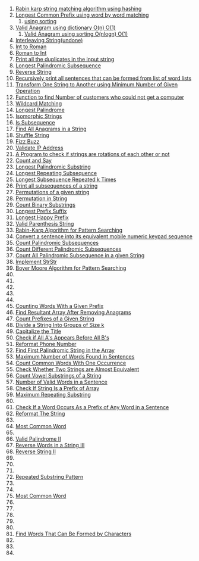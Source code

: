 1. [Rabin karp string matching algorithm using hashing](https://www.hackerrank.com/contests/smart-interviews/challenges/si-rabin-karp-string-matching-algorithm/submissions/code/1344002502)
2. [Longest Common Prefix using word by word matching](https://leetcode.com/submissions/detail/706947844/)
    1. [using sorting](https://leetcode.com/submissions/detail/706971069/)
3. [Valid Anagram using dictionary O(n) O(1)](https://leetcode.com/submissions/detail/706105358/)
    1. [Valid Anagram using sorting O(nlogn) O(1)](https://leetcode.com/submissions/detail/706093028/)
4. [Interleaving String(undone)](https://leetcode.com/problems/interleaving-string/)
5. [Int to Roman](https://www.interviewbit.com/problems/integer-to-roman/submissions/)
6. [Roman to Int](https://www.interviewbit.com/problems/roman-to-integer/submissions/)
7. [Print all the duplicates in the input string](https://www.geeksforgeeks.org/print-all-the-duplicates-in-the-input-string/)
8. [Longest Palindromic Subsequence](https://leetcode.com/problems/longest-palindromic-subsequence/)
9. [Reverse String](https://leetcode.com/problems/reverse-string/)
10. [Recursively print all sentences that can be formed from list of word lists](https://www.geeksforgeeks.org/recursively-print-all-sentences-that-can-be-formed-from-list-of-word-lists/)
11. [Transform One String to Another using Minimum Number of Given Operation](https://www.geeksforgeeks.org/transform-one-string-to-another-using-minimum-number-of-given-operation/)
12. [Function to find Number of customers who could not get a computer](https://www.geeksforgeeks.org/function-to-find-number-of-customers-who-could-not-get-a-computer/)
13. [Wildcard Matching](https://leetcode.com/problems/wildcard-matching/)
14. [Longest Palindrome](https://leetcode.com/problems/longest-palindrome/)
15. [Isomorphic Strings](https://leetcode.com/problems/isomorphic-strings/)
16. [Is Subsequence](https://leetcode.com/problems/is-subsequence/)
17. [Find All Anagrams in a String](https://leetcode.com/problems/find-all-anagrams-in-a-string/)
18. [Shuffle String](https://leetcode.com/problems/shuffle-string/)
19. [Fizz Buzz](https://leetcode.com/problems/fizz-buzz/)
20. [Validate IP Address](https://leetcode.com/problems/validate-ip-address/)
21. [A Program to check if strings are rotations of each other or not](https://www.geeksforgeeks.org/a-program-to-check-if-strings-are-rotations-of-each-other/)
22. [Count and Say](https://leetcode.com/problems/count-and-say/)
23. [Longest Palindromic Substring](https://leetcode.com/problems/longest-palindromic-substring/)
24. [Longest Repeating Subsequence](https://practice.geeksforgeeks.org/problems/longest-repeating-subsequence2004/1)
25. [Longest Subsequence Repeated k Times](https://leetcode.com/problems/longest-subsequence-repeated-k-times/)
26. [Print all subsequences of a string](https://www.geeksforgeeks.org/print-subsequences-string/)
27. [Permutations of a given string](https://practice.geeksforgeeks.org/problems/permutations-of-a-given-string2041/1)
28. [Permutation in String](https://leetcode.com/problems/permutation-in-string/)
29. [Count Binary Substrings](https://leetcode.com/problems/count-binary-substrings/)
30. [Longest Prefix Suffix](https://practice.geeksforgeeks.org/problems/longest-prefix-suffix2527/1)
31. [Longest Happy Prefix](https://leetcode.com/problems/longest-happy-prefix/)
32. [Valid Parenthesis String](https://leetcode.com/problems/valid-parenthesis-string/)
33. [Rabin-Karp Algorithm for Pattern Searching](https://www.geeksforgeeks.org/rabin-karp-algorithm-for-pattern-searching/)
34. [Convert a sentence into its equivalent mobile numeric keypad sequence](https://www.geeksforgeeks.org/convert-sentence-equivalent-mobile-numeric-keypad-sequence/)
35. [Count Palindromic Subsequences](https://practice.geeksforgeeks.org/problems/count-palindromic-subsequences/1)
36. [Count Different Palindromic Subsequences](https://leetcode.com/problems/count-different-palindromic-subsequences/submissions/)
37. [Count All Palindromic Subsequence in a given String](https://www.geeksforgeeks.org/count-palindromic-subsequence-given-string/)
38. [Implement StrStr](https://www.interviewbit.com/problems/implement-strstr/submissions/)
39. [Boyer Moore Algorithm for Pattern Searching](https://www.geeksforgeeks.org/boyer-moore-algorithm-for-pattern-searching/)
40. 
41. 
42. 
43. 
44. 
45. [Counting Words With a Given Prefix](https://leetcode.com/problems/counting-words-with-a-given-prefix/)
46. [Find Resultant Array After Removing Anagrams](https://leetcode.com/problems/find-resultant-array-after-removing-anagrams/)
47. [Count Prefixes of a Given String](https://leetcode.com/problems/count-prefixes-of-a-given-string/)
48. [Divide a String Into Groups of Size k](https://leetcode.com/problems/divide-a-string-into-groups-of-size-k/)
49. [Capitalize the Title](https://leetcode.com/problems/capitalize-the-title/)
50. [Check if All A's Appears Before All B's](https://leetcode.com/problems/check-if-all-as-appears-before-all-bs/)
51. [Reformat Phone Number](https://leetcode.com/problems/reformat-phone-number/)
52. [Find First Palindromic String in the Array](https://leetcode.com/problems/find-first-palindromic-string-in-the-array/)
53. [Maximum Number of Words Found in Sentences](https://leetcode.com/problems/maximum-number-of-words-found-in-sentences/)
54. [Count Common Words With One Occurrence](https://leetcode.com/problems/count-common-words-with-one-occurrence/)
55. [Check Whether Two Strings are Almost Equivalent](https://leetcode.com/problems/check-whether-two-strings-are-almost-equivalent/)
56. [Count Vowel Substrings of a String](https://leetcode.com/problems/count-vowel-substrings-of-a-string/)
57. [Number of Valid Words in a Sentence](https://leetcode.com/problems/number-of-valid-words-in-a-sentence/)
58. [Check If String Is a Prefix of Array](https://leetcode.com/problems/check-if-string-is-a-prefix-of-array/)
59. [Maximum Repeating Substring](https://leetcode.com/problems/maximum-repeating-substring/)
60. 
61. [Check If a Word Occurs As a Prefix of Any Word in a Sentence](https://leetcode.com/problems/check-if-a-word-occurs-as-a-prefix-of-any-word-in-a-sentence/)
62. [Reformat The String](https://leetcode.com/problems/reformat-the-string/)
63. []()
64. [Most Common Word](https://leetcode.com/problems/most-common-word/)
65. 
66. [Valid Palindrome II](https://leetcode.com/problems/valid-palindrome-ii/)
67. [Reverse Words in a String III](https://leetcode.com/problems/reverse-words-in-a-string-iii/)
68. [Reverse String II](https://leetcode.com/problems/reverse-string-ii/)
69. 
70. 
71. 
72. [Repeated Substring Pattern](https://leetcode.com/problems/repeated-substring-pattern/)
73. 
74. 
75. [Most Common Word](https://leetcode.com/problems/most-common-word/)
76. 
77. 
78. 
79. 
80. 
81. [Find Words That Can Be Formed by Characters](https://leetcode.com/problems/find-words-that-can-be-formed-by-characters/)
82. 
83. 
84. 
